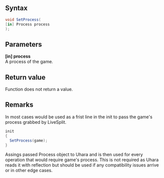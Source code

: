 ## Syntax
```c#
void SetProcess(
[in] Process process
);
```   

   
## Parameters
**[in] process**   
A process of the game.   

   
## Return value
Function does not return a value.   

   
## Remarks
In most cases would be used as a frist line in the init to pass the game's process grabbed by LiveSplit.
```c#
init
{
  SetProcess(game);
}
```
Assings passed Process object to Uhara and is then used for every operation that would require game's process.
This is not required as Uhara reads it with reflection but should be used if any compatibility issues arrive or in other edge cases.
